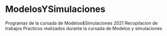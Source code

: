 # ModelosYSimulaciones
Programas de la cursada de Modelos&amp;Simulaciones 2021
Recopilacion de trabajos Practicos realizados durante la cursada de Modelos y simulaciones
